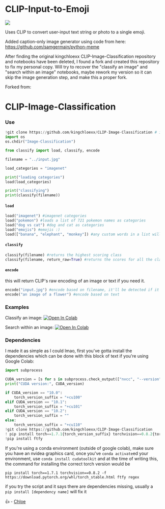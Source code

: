 # CLIP-Input-to-Emoji

[<img src="https://colab.research.google.com/assets/colab-badge.svg" align="center">](https://colab.research.google.com/drive/1fbCKtF8H70q3nk0r20IEpt_rsHJngXM4?usp=sharing)

Uses CLIP to convert user-input text string or photo to a single emoji.

Added caption-only image generator using code from here:
https://github.com/samgermain/python-meme

After finding the original kingchloexx CLIP-Image-Classification repository and notebooks have been deleted, I found a fork and created this repository to fix my personal copy.  Will try to recover the "classify an image" and "search within an image" notebooks, maybe rework my version so it can skip the image generation step, and make this a proper fork.

Forked from:
# CLIP-Image-Classification

### Use

```python
!git clone https://github.com/kingchloexx/CLIP-Image-Classification # if not in a notebook, run in console (w/o the "!")
import os
os.chdir("Image-Classification")

from classify import load, classify, encode

filename = "../input.jpg"

load_categories = "imagenet"

print("loading categories")
load(load_categories)

print("classifying")
print(classify(filename))
```



#### `load`

```python
load("imagenet") #imagenet categories
load("pokemon") #loads a list of 721 pokemon names as categories
load("dog vs cat") #dog and cat as categories
load("emojis") #emojis :)
load(["banana", "elephant", "monkey"]) #any custom words in a list will do as well
```

#### `classify`
```python
classify(filename) #returns the highest scoring class
classify(filename, return_raw=True) #returns the scores for all the classes (cosine_similarity)
```

#### `encode`

this will return CLIP's raw encoding of an image or text if you need it.

```python
encode("input.jpg") #encode based on filename, it'll be detected if it ends w/ png, jpg, or jpeg
encode("an image of a flower") #encode based on text
```



### Examples

Classify an image: [![Open In Colab](https://colab.research.google.com/assets/colab-badge.svg)](https://colab.research.google.com/github/kingchloexx/CLIP-Image-Classification/blob/main/Multi_Domain_Pretrained_Classifier_with_CLIP.ipynb)

Search within an image: [![Open In Colab](https://colab.research.google.com/assets/colab-badge.svg)](https://colab.research.google.com/github/kingchloexx/CLIP-Image-Classification/blob/main/Clip_Search.ipynb)

### Dependencies

I made it as simple as I could lmao, first you've gotta install the dependencies which can be done with this block of text if you're using Google Colab:

```python
import subprocess

CUDA_version = [s for s in subprocess.check_output(["nvcc", "--version"]).decode("UTF-8").split(", ") if s.startswith("release")][0].split(" ")[-1]
print("CUDA version:", CUDA_version)

if CUDA_version == "10.0":
    torch_version_suffix = "+cu100"
elif CUDA_version == "10.1":
    torch_version_suffix = "+cu101"
elif CUDA_version == "10.2":
    torch_version_suffix = ""
else:
    torch_version_suffix = "+cu110"
!git clone https://github.com/kingchloexx/CLIP-Image-Classification
! pip install torch==1.7.1{torch_version_suffix} torchvision==0.8.2{torch_version_suffix} -f https://download.pytorch.org/whl/torch_stable.html ftfy regex
!pip install ftfy

```

If you're using a conda environment (outside of google colab), make sure you have an nvidea graphics card, once you've `conda activate`ed your environment, use `conda install cudatoolkit` and at the time of writing this, the command for installing the correct torch version would be

```
pip install torch==1.7.1 torchvision==0.8.2 -f https://download.pytorch.org/whl/torch_stable.html ftfy regex
```

if you try the script and it says there are dependencies missing, usually a `pip install [dependency name]` will fix it

👍 - [Chloe](https://github.com/kingchloexx)
